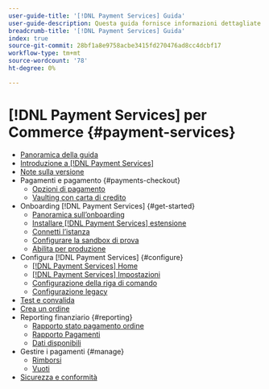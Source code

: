 ```yaml
---
user-guide-title: '[!DNL Payment Services] Guida'
user-guide-description: Questa guida fornisce informazioni dettagliate sull'installazione e la configurazione [!DNL Payment Services] per [!DNL Adobe Commerce] o [!DNL Magento Open Source] archiviare.
breadcrumb-title: '[!DNL Payment Services] Guida'
index: true
source-git-commit: 28bf1a8e9758acbe3415fd270476ad8cc4dcbf17
workflow-type: tm+mt
source-wordcount: '78'
ht-degree: 0%

---
```



# [!DNL Payment Services] per Commerce {#payment-services}

- [Panoramica della guida](guide-overview.md)
- [Introduzione a [!DNL Payment Services]](overview.md)
- [Note sulla versione](release-notes.md)
- Pagamenti e pagamento {#payments-checkout}
   - [Opzioni di pagamento](payments-options.md)
   - [Vaulting con carta di credito](vaulting.md)
- Onboarding [!DNL Payment Services] {#get-started}
   - [Panoramica sull’onboarding](onboard.md)
   - [Installare [!DNL Payment Services] estensione](install.md)
   - [Connetti l’istanza](connect.md)
   - [Configurare la sandbox di prova](sandbox.md)
   - [Abilita per produzione](production.md)
- Configura [!DNL Payment Services] {#configure}
   - [[!DNL Payment Services] Home](payments-home.md)
   - [[!DNL Payment Services] Impostazioni](settings.md)
   - [Configurazione della riga di comando](configure-cli.md)
   - [Configurazione legacy](configure-admin.md)
- [Test e convalida](test-validate.md)
- [Crea un ordine](create-order.md)
- Reporting finanziario {#reporting}
   - [Rapporto stato pagamento ordine](order-payment-status.md)
   - [Rapporto Pagamenti](payouts.md)
   - [Dati disponibili](data.md)
- Gestire i pagamenti {#manage}
   - [Rimborsi](refunds.md)
   - [Vuoti](voids.md)
- [Sicurezza e conformità](security.md)
